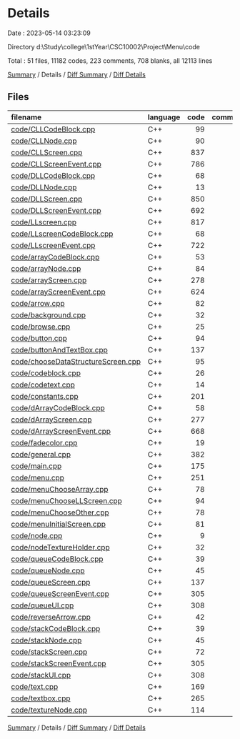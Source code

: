 # Details

Date : 2023-05-14 03:23:09

Directory d:\\Study\\college\\1stYear\\CSC10002\\Project\\Menu\\code

Total : 51 files,  11182 codes, 223 comments, 708 blanks, all 12113 lines

[Summary](results.md) / Details / [Diff Summary](diff.md) / [Diff Details](diff-details.md)

## Files
| filename | language | code | comment | blank | total |
| :--- | :--- | ---: | ---: | ---: | ---: |
| [code/CLLCodeBlock.cpp](/code/CLLCodeBlock.cpp) | C++ | 99 | 0 | 7 | 106 |
| [code/CLLNode.cpp](/code/CLLNode.cpp) | C++ | 90 | 0 | 13 | 103 |
| [code/CLLScreen.cpp](/code/CLLScreen.cpp) | C++ | 837 | 7 | 45 | 889 |
| [code/CLLScreenEvent.cpp](/code/CLLScreenEvent.cpp) | C++ | 786 | 16 | 22 | 824 |
| [code/DLLCodeBlock.cpp](/code/DLLCodeBlock.cpp) | C++ | 68 | 0 | 6 | 74 |
| [code/DLLNode.cpp](/code/DLLNode.cpp) | C++ | 13 | 0 | 1 | 14 |
| [code/DLLScreen.cpp](/code/DLLScreen.cpp) | C++ | 850 | 2 | 57 | 909 |
| [code/DLLScreenEvent.cpp](/code/DLLScreenEvent.cpp) | C++ | 692 | 16 | 17 | 725 |
| [code/LLscreen.cpp](/code/LLscreen.cpp) | C++ | 817 | 2 | 56 | 875 |
| [code/LLscreenCodeBlock.cpp](/code/LLscreenCodeBlock.cpp) | C++ | 68 | 0 | 6 | 74 |
| [code/LLscreenEvent.cpp](/code/LLscreenEvent.cpp) | C++ | 722 | 3 | 22 | 747 |
| [code/arrayCodeBlock.cpp](/code/arrayCodeBlock.cpp) | C++ | 53 | 0 | 5 | 58 |
| [code/arrayNode.cpp](/code/arrayNode.cpp) | C++ | 84 | 0 | 13 | 97 |
| [code/arrayScreen.cpp](/code/arrayScreen.cpp) | C++ | 278 | 0 | 12 | 290 |
| [code/arrayScreenEvent.cpp](/code/arrayScreenEvent.cpp) | C++ | 624 | 18 | 20 | 662 |
| [code/arrow.cpp](/code/arrow.cpp) | C++ | 82 | 3 | 16 | 101 |
| [code/background.cpp](/code/background.cpp) | C++ | 32 | 0 | 5 | 37 |
| [code/browse.cpp](/code/browse.cpp) | C++ | 25 | 0 | 5 | 30 |
| [code/button.cpp](/code/button.cpp) | C++ | 94 | 0 | 9 | 103 |
| [code/buttonAndTextBox.cpp](/code/buttonAndTextBox.cpp) | C++ | 137 | 0 | 11 | 148 |
| [code/chooseDataStructureScreen.cpp](/code/chooseDataStructureScreen.cpp) | C++ | 95 | 0 | 13 | 108 |
| [code/codeblock.cpp](/code/codeblock.cpp) | C++ | 26 | 0 | 3 | 29 |
| [code/codetext.cpp](/code/codetext.cpp) | C++ | 14 | 0 | 2 | 16 |
| [code/constants.cpp](/code/constants.cpp) | C++ | 201 | 0 | 27 | 228 |
| [code/dArrayCodeBlock.cpp](/code/dArrayCodeBlock.cpp) | C++ | 58 | 0 | 5 | 63 |
| [code/dArrayScreen.cpp](/code/dArrayScreen.cpp) | C++ | 277 | 0 | 13 | 290 |
| [code/dArrayScreenEvent.cpp](/code/dArrayScreenEvent.cpp) | C++ | 668 | 17 | 22 | 707 |
| [code/fadecolor.cpp](/code/fadecolor.cpp) | C++ | 19 | 0 | 1 | 20 |
| [code/general.cpp](/code/general.cpp) | C++ | 382 | 3 | 47 | 432 |
| [code/main.cpp](/code/main.cpp) | C++ | 175 | 96 | 19 | 290 |
| [code/menu.cpp](/code/menu.cpp) | C++ | 251 | 0 | 13 | 264 |
| [code/menuChooseArray.cpp](/code/menuChooseArray.cpp) | C++ | 78 | 0 | 10 | 88 |
| [code/menuChooseLLScreen.cpp](/code/menuChooseLLScreen.cpp) | C++ | 94 | 0 | 11 | 105 |
| [code/menuChooseOther.cpp](/code/menuChooseOther.cpp) | C++ | 78 | 0 | 10 | 88 |
| [code/menuInitialScreen.cpp](/code/menuInitialScreen.cpp) | C++ | 81 | 2 | 9 | 92 |
| [code/node.cpp](/code/node.cpp) | C++ | 9 | 0 | 1 | 10 |
| [code/nodeTextureHolder.cpp](/code/nodeTextureHolder.cpp) | C++ | 32 | 1 | 3 | 36 |
| [code/queueCodeBlock.cpp](/code/queueCodeBlock.cpp) | C++ | 39 | 0 | 5 | 44 |
| [code/queueNode.cpp](/code/queueNode.cpp) | C++ | 45 | 0 | 7 | 52 |
| [code/queueScreen.cpp](/code/queueScreen.cpp) | C++ | 137 | 0 | 4 | 141 |
| [code/queueScreenEvent.cpp](/code/queueScreenEvent.cpp) | C++ | 305 | 9 | 9 | 323 |
| [code/queueUI.cpp](/code/queueUI.cpp) | C++ | 308 | 2 | 29 | 339 |
| [code/reverseArrow.cpp](/code/reverseArrow.cpp) | C++ | 42 | 0 | 9 | 51 |
| [code/stackCodeBlock.cpp](/code/stackCodeBlock.cpp) | C++ | 39 | 0 | 5 | 44 |
| [code/stackNode.cpp](/code/stackNode.cpp) | C++ | 45 | 0 | 7 | 52 |
| [code/stackScreen.cpp](/code/stackScreen.cpp) | C++ | 72 | 0 | 5 | 77 |
| [code/stackScreenEvent.cpp](/code/stackScreenEvent.cpp) | C++ | 305 | 9 | 9 | 323 |
| [code/stackUI.cpp](/code/stackUI.cpp) | C++ | 308 | 2 | 30 | 340 |
| [code/text.cpp](/code/text.cpp) | C++ | 169 | 12 | 12 | 193 |
| [code/textbox.cpp](/code/textbox.cpp) | C++ | 265 | 3 | 9 | 277 |
| [code/textureNode.cpp](/code/textureNode.cpp) | C++ | 114 | 0 | 11 | 125 |

[Summary](results.md) / Details / [Diff Summary](diff.md) / [Diff Details](diff-details.md)